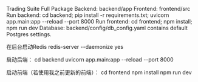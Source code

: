 Trading Suite Full Package
Backend: backend/app
Frontend: frontend/src
Run backend: cd backend; pip install -r requirements.txt; uvicorn app.main:app --reload --port 8000
Run frontend: cd frontend; npm install; npm run dev
Database: backend/config/db_config.yaml contains default Postgres settings.

在后台启动Redis
redis-server --daemonize yes 


启动后端：
cd backend
uvicorn app.main:app --reload --port 8000


启动前端（若使用我之前更新的前端）：
cd frontend
npm install
npm run dev
